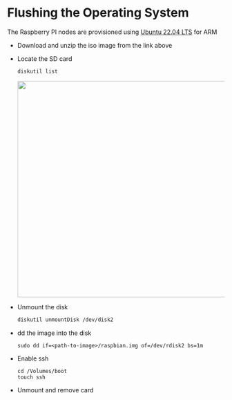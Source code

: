 # Flushing the Operating System

The Raspberry PI nodes are provisioned using [Ubuntu 22.04 LTS](https://ubuntu.com/download/raspberry-pi) for ARM

- Download and unzip the iso image from the link above

- Locate the SD card

  ```sh
  diskutil list
  ```

  <p align="center">
      <img src="./../assets/diskutil_list.png" width="500px">
  </p>

- Unmount the disk

  ```sh
  diskutil unmountDisk /dev/disk2
  ```

- dd the image into the disk

  ```
  sudo dd if=<path-to-image>/raspbian.img of=/dev/rdisk2 bs=1m
  ```

- Enable ssh 

  ```
  cd /Volumes/boot
  touch ssh
  ```

- Unmount and remove card
